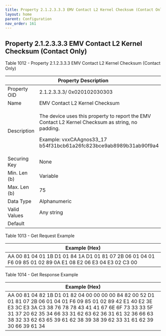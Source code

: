```yaml
---
title: Property 2.1.2.3.3.3 EMV Contact L2 Kernel Checksum (Contact Only)
layout: home
parent: Configuration
nav_order: 161
---
```


## Property 2.1.2.3.3.3 EMV Contact L2 Kernel Checksum (Contact Only)

Table 1012 - Property 2.1.2.3.3.3 EMV Contact L2 Kernel Checksum
(Contact Only)

<table>
<colgroup>
<col style="width: 14%" />
<col style="width: 85%" />
</colgroup>
<thead>
<tr>
<th colspan="2">Property Description</th>
</tr>
</thead>
<tbody>
<tr>
<td>Property OID</td>
<td>2.1.2.3.3.3/ 0x020102030303</td>
</tr>
<tr>
<td>Name</td>
<td>EMV Contact L2 Kernel Checksum</td>
</tr>
<tr>
<td>Description</td>
<td><p>The device uses this property to report the EMV Contact L2 Kernel
Checksum as string, no padding.</p>
<p>Example: vxxCAAgnos33_17
b54f31bcb61a26fc823bce9ab8989b31ab90f9a4</p></td>
</tr>
<tr>
<td>Securing Key</td>
<td>None</td>
</tr>
<tr>
<td>Min. Len (b)</td>
<td>Variable</td>
</tr>
<tr>
<td>Max. Len (b)</td>
<td>75</td>
</tr>
<tr>
<td>Data Type</td>
<td>Alphanumeric</td>
</tr>
<tr>
<td>Valid Values</td>
<td>Any string</td>
</tr>
<tr>
<td>Default</td>
<td></td>
</tr>
</tbody>
</table>

Table 1013 - Get Request Example

| Example (Hex) |
|----|
| AA 00 81 04 01 1B D1 01 84 1A D1 01 81 07 2B 06 01 04 01 F6 09 85 01 02 89 0A E1 08 E2 06 E3 04 E3 02 C3 00 |

Table 1014 - Get Response Example

| Example (Hex) |
|----|
| AA 00 81 04 82 1B D1 01 82 04 00 00 00 00 84 82 00 52 D1 01 81 07 2B 06 01 04 01 F6 09 85 01 02 89 42 E1 40 E2 3E E3 3C E3 3A C3 38 76 78 78 43 41 41 67 6E 6F 73 33 33 5F 31 37 20 62 35 34 66 33 31 62 63 62 36 31 61 32 36 66 63 38 32 33 62 63 65 39 61 62 38 39 38 39 62 33 31 61 62 39 30 66 39 61 34 |

##